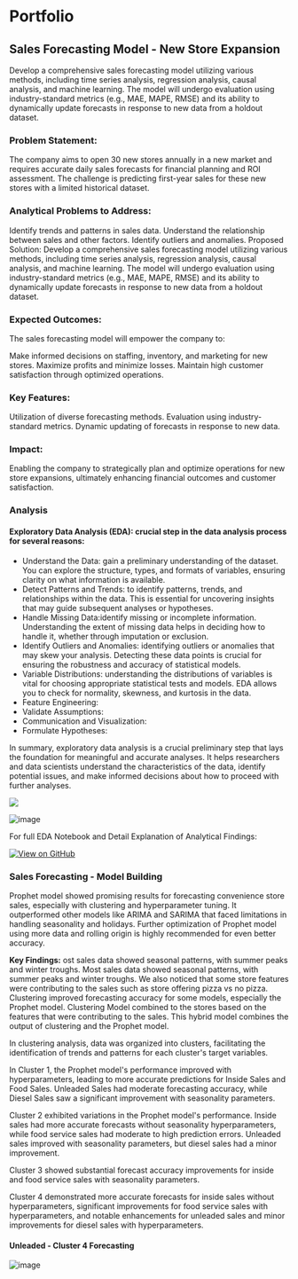 # Portfolio 

## Sales Forecasting Model - New Store Expansion 

Develop a comprehensive sales forecasting model utilizing various methods, including time series analysis, regression analysis, causal analysis, and machine learning. The model will undergo evaluation using industry-standard metrics (e.g., MAE, MAPE, RMSE) and its ability to dynamically update forecasts in response to new data from a holdout dataset.

### Problem Statement:

The company aims to open 30 new stores annually in a new market and requires accurate daily sales forecasts for financial planning and ROI assessment. The challenge is predicting first-year sales for these new stores with a limited historical dataset.

### Analytical Problems to Address:

Identify trends and patterns in sales data.
Understand the relationship between sales and other factors.
Identify outliers and anomalies.
Proposed Solution:
Develop a comprehensive sales forecasting model utilizing various methods, including time series analysis, regression analysis, causal analysis, and machine learning. The model will undergo evaluation using industry-standard metrics (e.g., MAE, MAPE, RMSE) and its ability to dynamically update forecasts in response to new data from a holdout dataset.

### Expected Outcomes:

The sales forecasting model will empower the company to:

Make informed decisions on staffing, inventory, and marketing for new stores.
Maximize profits and minimize losses.
Maintain high customer satisfaction through optimized operations.

### Key Features:
Utilization of diverse forecasting methods.
Evaluation using industry-standard metrics.
Dynamic updating of forecasts in response to new data.

### Impact:
Enabling the company to strategically plan and optimize operations for new store expansions, ultimately enhancing financial outcomes and customer satisfaction.

### Analysis 

#### Exploratory Data Analysis (EDA): crucial step in the data analysis process for several reasons:
- Understand the Data: gain a preliminary understanding of the dataset. You can explore the structure, types, and formats of variables, ensuring clarity on what information is available.
- Detect Patterns and Trends: to identify patterns, trends, and relationships within the data. This is essential for uncovering insights that may guide subsequent analyses or hypotheses.
- Handle Missing Data:identify missing or incomplete information. Understanding the extent of missing data helps in deciding how to handle it, whether through imputation or exclusion.
- Identify Outliers and Anomalies: identifying outliers or anomalies that may skew your analysis. Detecting these data points is crucial for ensuring the robustness and accuracy of statistical models.
- Variable Distributions: understanding the distributions of variables is vital for choosing appropriate statistical tests and models. EDA allows you to check for normality, skewness, and kurtosis in the data.
- Feature Engineering:
- Validate Assumptions:
- Communication and Visualization:
- Formulate Hypotheses:

In summary, exploratory data analysis is a crucial preliminary step that lays the foundation for meaningful and accurate analyses. It helps researchers and data scientists understand the characteristics of the data, identify potential issues, and make informed decisions about how to proceed with further analyses.

<img src="https://github.com/dbhakti3450/predictive-model-bhakti-capstone/assets/134881202/4fdae15f-6e93-4f6c-a89c-843f08b667de"/>

![image](https://github.com/dbhakti3450/predictive-model-bhakti-capstone/assets/134881202/76c50bbf-3844-45d8-8ef0-9e856de59d9c)

For full EDA Notebook and Detail Explanation of Analytical Findings: 

[![View on GitHub](https://img.shields.io/badge/GitHub-View_on_GitHub-blue?logo=GitHub)](https://github.com/dbhakti3450/bhaktidahal-capstone-github.io/blob/4afd7560e2be1821456dcad6783943edc8f4c3f7/Bhakti_Maverik_EDA_by_BonFire_Analytics.ipynb)

### Sales Forecasting - Model Building 
Prophet model showed promising results for forecasting convenience store sales, especially with clustering and hyperparameter tuning. It outperformed other models like ARIMA and SARIMA that faced limitations in handling seasonality and holidays. Further optimization of Prophet model using more data and rolling origin is highly recommended for even better accuracy.

**Key Findings:**
ost sales data showed seasonal patterns, with summer peaks and winter troughs. Most sales data showed seasonal patterns, with summer peaks and winter troughs. We also noticed that some store features were contributing to the sales such as store offering pizza vs no pizza. Clustering improved forecasting accuracy for some models, especially the Prophet model. Clustering Model combined to the stores based on the features that were contributing to the sales. This hybrid model combines the output of clustering and the Prophet model.

In clustering analysis, data was organized into clusters, facilitating the identification of trends and patterns for each cluster's target variables.

In Cluster 1, the Prophet model's performance improved with hyperparameters, leading to more accurate predictions for Inside Sales and Food Sales. Unleaded Sales had moderate forecasting accuracy, while Diesel Sales saw a significant improvement with seasonality parameters.

Cluster 2 exhibited variations in the Prophet model's performance. Inside sales had more accurate forecasts without seasonality hyperparameters, while food service sales had moderate to high prediction errors. Unleaded sales improved with seasonality parameters, but diesel sales had a minor improvement.

Cluster 3 showed substantial forecast accuracy improvements for inside and food service sales with seasonality parameters.

Cluster 4 demonstrated more accurate forecasts for inside sales without hyperparameters, significant improvements for food service sales with hyperparameters, and notable enhancements for unleaded sales and minor improvements for diesel sales with hyperparameters.

#### Unleaded - Cluster 4 Forecasting 
![image](https://github.com/dbhakti3450/bhaktidahal.github.io/assets/134881202/fbf0d14e-37e8-4ebe-a489-77458fdb64a3)
